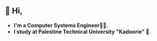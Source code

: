 ## 👋 Hi,
- **I'm a Computer Systems Engineer👩‍💻.**
- **I study at Palestine Technical University "Kadoorie" 🏫.**
